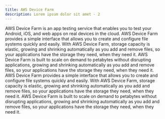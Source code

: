 ```yaml
---
title: AWS Device Farm
description: Lorem ipsum dolor sit amet - 2
---
```


AWS Device Farm is an app testing service that enables you to test your Android, iOS, and web apps on real devices in the cloud. AWS Device Farm provides a simple interface that allows you to create and configure file systems quickly and easily. With AWS Device Farm, storage capacity is elastic, growing and shrinking automatically as you add and remove files, so your applications have the storage they need, when they need it. AWS Device Farm is built to scale on demand to petabytes without disrupting applications, growing and shrinking automatically as you add and remove files, so your applications have the storage they need, when they need it. AWS Device Farm provides a simple interface that allows you to create and configure file systems quickly and easily. With AWS Device Farm, storage capacity is elastic, growing and shrinking automatically as you add and remove files, so your applications have the storage they need, when they need it. AWS Device Farm is built to scale on demand to petabytes without disrupting applications, growing and shrinking automatically as you add and remove files, so your applications have the storage they need, when they need it.
